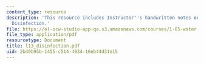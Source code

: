 ```yaml
---
content_type: resource
description: 'This resource includes Instructor''s handwritten notes on the topic:
  Disinfection.'
file: https://ol-ocw-studio-app-qa.s3.amazonaws.com/courses/1-85-water-and-wastewater-treatment-engineering-spring-2006/2b40b95b1455c514493416eb44d31e15_l13_disinfection.pdf
file_type: application/pdf
resourcetype: Document
title: l13_disinfection.pdf
uid: 2b40b95b-1455-c514-4934-16eb44d31e15
---
```

